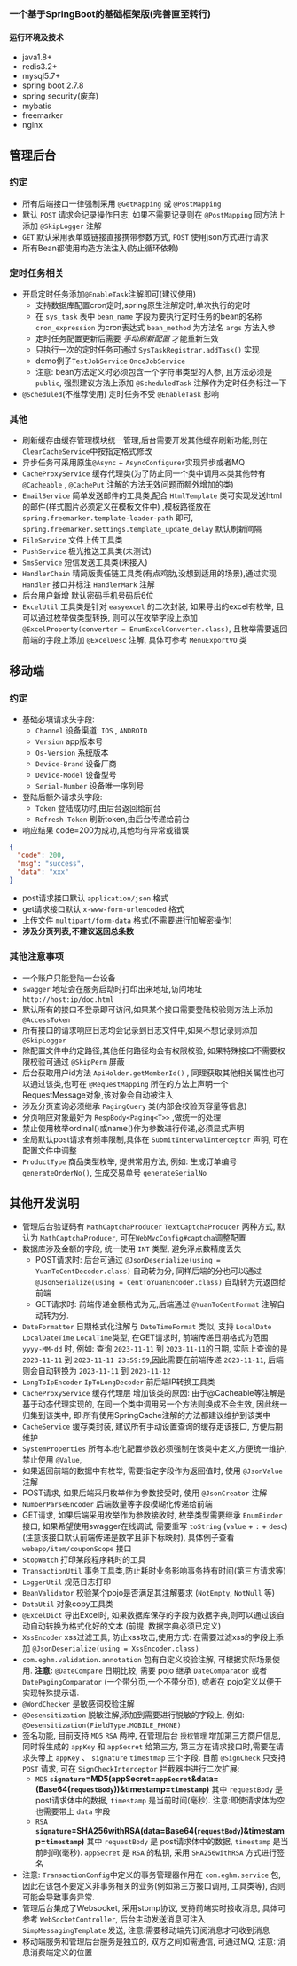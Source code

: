 ### 一个基于SpringBoot的基础框架版(完善直至转行)

#### 运行环境及技术

* java1.8+
* redis3.2+
* mysql5.7+
* spring boot 2.7.8
* spring security(废弃)
* mybatis
* freemarker
* nginx

## 管理后台

### 约定

* 所有后端接口一律强制采用 `@GetMapping` 或 `@PostMapping`
* 默认 `POST` 请求会记录操作日志, 如果不需要记录则在 `@PostMapping` 同方法上添加 `@SkipLogger` 注解
* `GET` 默认采用表单或链接直接携带参数方式, `POST` 使用json方式进行请求
* 所有Bean都使用构造方法注入(防止循环依赖)

### 定时任务相关

* 开启定时任务添加`@EnableTask`注解即可(建议使用)
    * 支持数据库配置cron定时,spring原生注解定时,单次执行的定时
    * 在 `sys_task` 表中 `bean_name` 字段为要执行定时任务的bean的名称 `cron_expression` 为cron表达式 `bean_method`
      为方法名 `args` 方法入参
    * 定时任务配置更新后需要 *手动刷新配置* 才能重新生效
    * 只执行一次的定时任务可通过 `SysTaskRegistrar.addTask()` 实现
    * demo例子`TestJobService` `OnceJobService`
    * 注意: bean方法定义时必须包含一个字符串类型的入参, 且方法必须是 `public`, 强烈建议方法上添加 `@ScheduledTask`
      注解作为定时任务标注一下
* `@Scheduled`(不推荐使用) 定时任务不受 `@EnableTask` 影响

### 其他

* 刷新缓存由缓存管理模块统一管理,后台需要开发其他缓存刷新功能,则在`ClearCacheService`中按指定格式修改
* 异步任务可采用原生`@Async` + `AsyncConfigurer`实现异步或者MQ
* `CacheProxyService` 缓存代理类(为了防止同一个类中调用本类其他带有 `@Cacheable` , `@CachePut`
  注解的方法无效问题而额外增加的类)
* `EmailService` 简单发送邮件的工具类,配合 `HtmlTemplate` 类可实现发送html的邮件(样式图片必须定义在模板文件中)
  ,模板路径放在 `spring.freemarker.template-loader-path` 即可, `spring.freemarker.settings.template_update_delay` 默认刷新间隔
* `FileService` 文件上传工具类
* `PushService` 极光推送工具类(未测试)
* `SmsService` 短信发送工具类(未接入)
* `HandlerChain` 精简版责任链工具类(有点鸡肋,没想到适用的场景),通过实现 `Handler` 接口并标注 `HandlerMark` 注解
* 后台用户新增 默认密码手机号码后6位
* `ExcelUtil` 工具类是针对 `easyexcel` 的二次封装, 如果导出的excel有枚举, 且可以通过枚举做类型转换,
  则可以在枚举字段上添加 `@ExcelProperty(converter = EnumExcelConverter.class)`,
  且枚举需要返回前端的字段上添加 `@ExcelDesc` 注解, 具体可参考 `MenuExportVO` 类

## 移动端

### 约定

* 基础必填请求头字段:
    * `Channel` 设备渠道: `IOS` , `ANDROID`
    * `Version` app版本号
    * `Os-Version` 系统版本
    * `Device-Brand` 设备厂商
    * `Device-Model` 设备型号
    * `Serial-Number` 设备唯一序列号
* 登陆后额外请求头字段:
    * `Token` 登陆成功时,由后台返回给前台
    * `Refresh-Token` 刷新token,由后台传递给前台
* 响应结果 code=200为成功,其他均有异常或错误

```json
{
  "code": 200, 
  "msg": "success",
  "data": "xxx" 
}
```

* post请求接口默认 `application/json` 格式
* get请求接口默认 `x-www-form-urlencoded` 格式
* 上传文件 `multipart/form-data` 格式(不需要进行加解密操作)
* **涉及分页列表,不建议返回总条数**

### 其他注意事项

* 一个账户只能登陆一台设备
* `swagger` 地址会在服务启动时打印出来地址,访问地址 `http://host:ip/doc.html`
* 默认所有的接口不登录即可访问,如果某个接口需要登陆校验则方法上添加 `@AccessToken`
* 所有接口的请求响应日志均会记录到日志文件中,如果不想记录则添加 `@SkipLogger`
* 除配置文件中约定路径,其他任何路径均会有权限校验, 如果特殊接口不需要权限校验可通过 `@SkipPerm` 屏蔽
* 后台获取用户id方法 `ApiHolder.getMemberId()` , 同理获取其他相关属性也可以通过该类,也可在 `@RequestMapping`
  所在的方法上声明一个RequestMessage对象,该对象会自动被注入
* 涉及分页查询必须继承 `PagingQuery` 类(内部会校验页容量等信息)
* 分页响应对象最好为 `RespBody<Paging<T>>` ,做统一的处理
* 禁止使用枚举ordinal()或name()作为参数进行传递,必须显式声明
* 全局默认post请求有频率限制,具体在 `SubmitIntervalInterceptor` 声明, 可在配置文件中调整
* `ProductType` 商品类型枚举, 提供常用方法, 例如: 生成订单编号 `generateOrderNo()`, 生成交易单号 `generateSerialNo`

## 其他开发说明
* 管理后台验证码有 `MathCaptchaProducer` `TextCaptchaProducer` 两种方式, 默认为 `MathCaptchaProducer`, 可在`WebMvcConfig#captcha`调整配置
* 数据库涉及金额的字段, 统一使用 `INT` 类型, 避免浮点数精度丢失
    * POST请求时: 后台可通过 `@JsonDeserialize(using = YuanToCentDecoder.class)` 自动转为分,
      同样后端的分也可以通过 `@JsonSerialize(using = CentToYuanEncoder.class)` 自动转为元返回给前端
    * GET请求时: 前端传递金额格式为元,后端通过 `@YuanToCentFormat` 注解自动转为分.
* `DateFormatter` 日期格式化注解与 `DateTimeFormat` 类似, 支持 `LocalDate` `LocalDateTime` `LocalTime`类型, 在GET请求时,
  前端传递日期格式为范围  `yyyy-MM-dd` 时, 例如: 查询 `2023-11-11` 到 `2023-11-11`的日期, 实际上查询的是 `2023-11-11`
  到 `2023-11-11 23:59:59`,因此需要在前端传递 `2023-11-11`, 后端则会自动转换为 `2023-11-11` 到 `2023-11-12`
* `LongToIpEncoder` `IpToLongDecoder` 前后端IP转换工具类
* `CacheProxyService` 缓存代理层 增加该类的原因: 由于@Cacheable等注解是基于动态代理实现的, 在同一个类中调用另一个方法则换成不会生效,
  因此统一归集到该类中, 即:所有使用SpringCache注解的方法都建议维护到该类中
* `CacheService` 缓存类封装, 建议所有手动设置查询的缓存走该接口, 方便后期维护
* `SystemProperties` 所有本地化配置参数必须强制在该类中定义,方便统一维护, 禁止使用 `@Value`,
* 如果返回前端的数据中有枚举, 需要指定字段作为返回值时, 使用 `@JsonValue` 注解
* POST请求, 如果后端采用枚举作为参数接受时, 使用 `@JsonCreator` 注解
* `NumberParseEncoder` 后端数量等字段模糊化传递给前端
* GET请求, 如果后端采用枚举作为参数接收时, 枚举类型需要继承 `EnumBinder` 接口, 如果希望使用swagger在线调试,
  需要重写 `toString` (`value` + `:` + `desc`) (注意该接口默认前端传递是数字且非下标映射),
  具体例子查看 `webapp/item/couponScope` 接口
* `StopWatch` 打印某段程序耗时的工具
* `TransactionUtil` 事务工具类,防止耗时业务影响事务持有时间(第三方请求等)
* `LoggerUtil` 规范日志打印
* `BeanValidator` 校验某个pojo是否满足其注解要求 (`NotEmpty`, `NotNull` 等)
* `DataUtil` 对象copy工具类
* `@ExcelDict` 导出Excel时, 如果数据库保存的字段为数据字典,则可以通过该自动自动转换为格式化好的文本 (前提:
  数据字典必须已定义)
* `XssEncoder` xss过滤工具, 防止xss攻击,使用方式: 在需要过滤xss的字段上添加 `@JsonDeserialize(using = XssEncoder.class)`
* `com.eghm.validation.annotation` 包有自定义校验注解, 可根据实际场景使用. **注意:** `@DateCompare` 日期比较, 需要 pojo
  继承 `DateComparator` 或者 `DatePagingComparator` (一个带分页,一个不带分页), 或者在 pojo定义以便于实现特殊提示语.
* `@WordChecker` 是敏感词校验注解
* `@Desensitization` 脱敏注解,添加到需要进行脱敏的字段上, 例如: `@Desensitization(FieldType.MOBILE_PHONE)`
* 签名功能, 目前支持 `MD5` `RSA` 两种, 在管理后台 `授权管理` 增加第三方商户信息, 同时将生成的 `appKey` 和 `appSecret`
  给第三方, 第三方在请求接口时,需要在请求头带上 `appKey` 、 `signature` `timestmap` 三个字段. 目前 `@SignCheck`
  只支持 `POST` 请求, 可在 `SignCheckInterceptor` 拦截器中进行二次扩展:
    * `MD5` **`signature`=MD5(appSecret=`appSecret`&data=(Base64(`requestBody`))&timestamp=`timestamp`)**
      其中 `requestBody` 是 post请求体中的数据, `timestamp` 是当前时间(毫秒). 注意:即使请求体为空也需要带上 `data` 字段
    * `RSA` **`signature`=SHA256withRSA(data=Base64(`requestBody`)&timestamp=`timestamp`)** 其中 `requestBody` 是
      post请求体中的数据, `timestamp` 是当前时间(毫秒). `appSecret` 是 `RSA` 的私钥, 采用 `SHA256withRSA` 方式进行签名
* 注意: `TransactionConfig`中定义的事务管理器作用在 `com.eghm.service` 包, 因此在该包不要定义非事务相关的业务(例如第三方接口调用, 工具类等), 否则可能会导致事务异常.
* 管理后台集成了Websocket, 采用stomp协议, 支持前端实时接收消息, 具体可参考 `WebSocketController`, 后台主动发送消息可注入 `SimpMessagingTemplate` 发送, 注意:需要移动端先订阅消息才可收到消息 
* 移动端服务和管理后台服务是独立的, 双方之间如需通信, 可通过MQ, 注意: 消息消费端定义的位置